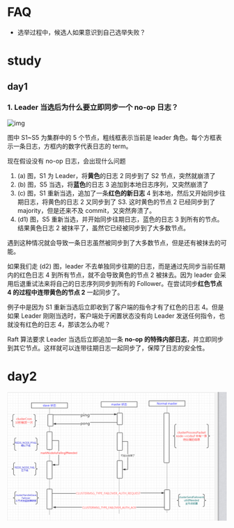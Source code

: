 # FAQ

- 选举过程中，候选人如果意识到自己选举失败？



# study

## day1

### 1. Leader 当选后为什么要立即同步一个 no-op 日志？



![img](https://pic3.zhimg.com/v2-55aeed616c42bd27389e9dc1c65984c6_r.jpg)

图中 S1~S5 为集群中的 5 个节点，粗线框表示当前是 leader 角色。每个方框表示一条日志，方框内的数字代表日志的 term。

现在假设没有 no-op 日志，会出现什么问题



1. (a) 图，S1 为 Leader，将**黄色**的日志 2 同步到了 S2 节点，突然就崩溃了
2. (b) 图，S5 当选，将**蓝色**的日志 3 追加到本地日志序列，又突然崩溃了
3. (c) 图，S1 重新当选，追加了一条**红色的新日志** 4 到本地，然后又开始同步往期日志，将黄色的日志 2 又同步到了 S3. 这时黄色的节点 2 已经同步到了 majority，但是还来不及 commit，又突然奔溃了。
4. (d1) 图，S5 重新当选，并开始同步往期日志，蓝色的日志 3 到所有的节点。结果黄色日志 2 被抹平了，虽然它已经被同步到了大多数节点。

遇到这种情况就会导致一条日志虽然被同步到了大多数节点，但是还有被抹去的可能。

如果我们走 (d2) 图，leader 不去单独同步往期的日志，而是通过先同步当前任期内的红色日志 4 到所有节点，就不会导致黄色的节点 2 被抹去。因为 leader 会采用后退重试法来将自己的日志序列同步到所有的 Follower。在尝试同步**红色节点 4 的过程中连带黄色的节点 2** 一起同步了。

例子中是因为 S1 重新当选后立即收到了客户端的指令才有了红色的日志 4。但是如果 Leader 刚刚当选时，客户端处于闲置状态没有向 Leader 发送任何指令，也就没有红色的日志 4，那该怎么办呢？

Raft 算法要求 Leader 当选后立即追加一条 **no-op 的特殊内部日志**，并立即同步到其它节点。这样就可以连带往期日志一起同步了，保障了日志的安全性。

# day2

![image-20191218200720074](..images/image-20191218200720074.png)